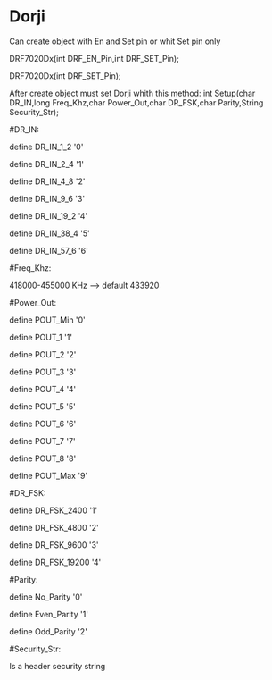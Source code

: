# Dorji

Can create object with En and Set pin or whit Set pin only

DRF7020Dx(int DRF_EN_Pin,int DRF_SET_Pin);

DRF7020Dx(int DRF_SET_Pin);

After create object must set Dorji whith this method:
int Setup(char DR_IN,long Freq_Khz,char Power_Out,char DR_FSK,char Parity,String Security_Str);

#DR_IN:

  define DR_IN_1_2    '0'
  
  define DR_IN_2_4    '1'
  
  define DR_IN_4_8    '2'
  
  define DR_IN_9_6    '3'
  
  define DR_IN_19_2   '4'
  
  define DR_IN_38_4   '5'
  
  define DR_IN_57_6   '6'

#Freq_Khz:

  418000-455000 KHz -->	default 433920

#Power_Out:

  define POUT_Min     '0'
  
  define POUT_1       '1'
  
  define POUT_2       '2'
  
  define POUT_3       '3'
  
  define POUT_4       '4'
  
  define POUT_5       '5'
  
  define POUT_6       '6'
  
  define POUT_7       '7'
  
  define POUT_8       '8'
  
  define POUT_Max     '9'
  

#DR_FSK:

  define DR_FSK_2400  '1'
  
  define DR_FSK_4800  '2'
  
  define DR_FSK_9600  '3'
  
  define DR_FSK_19200 '4'

#Parity:  

  define No_Parity    '0'
  
  define Even_Parity  '1'
  
  define Odd_Parity   '2'
  
#Security_Str:

  Is a header security string



